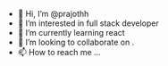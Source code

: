 - 👋 Hi, I’m @prajothh
- 👀 I’m interested in full stack developer
- 🌱 I’m currently learning react
- 💞️ I’m looking to collaborate on .
- 📫 How to reach me ...

<!---
prajothh/prajothh is a ✨ special ✨ repository because its `README.md` (this file) appears on your GitHub profile.
You can click the Preview link to take a look at your changes.
--->
